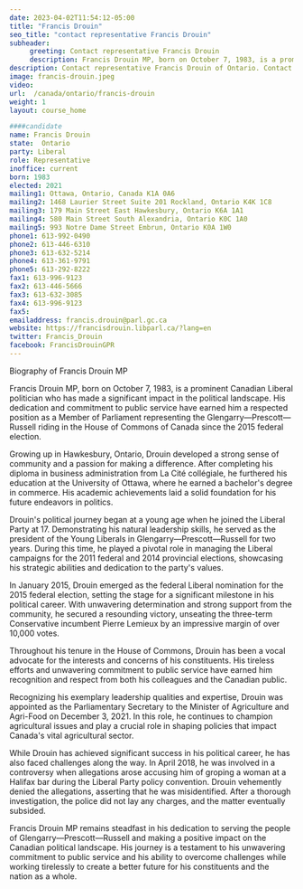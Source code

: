 ```yaml
---
date: 2023-04-02T11:54:12-05:00
title: "Francis Drouin"
seo_title: "contact representative Francis Drouin"
subheader:
     greeting: Contact representative Francis Drouin
     description: Francis Drouin MP, born on October 7, 1983, is a prominent Canadian Liberal politician who has made a significant impact in the political landscape.
description: Contact representative Francis Drouin of Ontario. Contact information for Francis Drouin includes email address, phone number, and mailing address.
image: francis-drouin.jpeg
video:
url:  /canada/ontario/francis-drouin
weight: 1
layout: course_home

####candidate
name: Francis Drouin
state:	Ontario
party: Liberal
role: Representative
inoffice: current
born: 1983
elected: 2021
mailing1: Ottawa, Ontario, Canada K1A 0A6
mailing2: 1468 Laurier Street Suite 201 Rockland, Ontario K4K 1C8
mailing3: 179 Main Street East Hawkesbury, Ontario K6A 1A1
mailing4: 580 Main Street South Alexandria, Ontario K0C 1A0
mailing5: 993 Notre Dame Street Embrun, Ontario K0A 1W0
phone1: 613-992-0490
phone2: 613-446-6310
phone3: 613-632-5214
phone4: 613-361-9791
phone5: 613-292-8222
fax1: 613-996-9123
fax2: 613-446-5666
fax3: 613-632-3085
fax4: 613-996-9123
fax5:
emailaddress: francis.drouin@parl.gc.ca
website: https://francisdrouin.libparl.ca/?lang=en
twitter: Francis_Drouin
facebook: FrancisDrouinGPR
---
```


Biography of Francis Drouin MP

Francis Drouin MP, born on October 7, 1983, is a prominent Canadian Liberal politician who has made a significant impact in the political landscape. His dedication and commitment to public service have earned him a respected position as a Member of Parliament representing the Glengarry—Prescott—Russell riding in the House of Commons of Canada since the 2015 federal election.

Growing up in Hawkesbury, Ontario, Drouin developed a strong sense of community and a passion for making a difference. After completing his diploma in business administration from La Cité collégiale, he furthered his education at the University of Ottawa, where he earned a bachelor's degree in commerce. His academic achievements laid a solid foundation for his future endeavors in politics.

Drouin's political journey began at a young age when he joined the Liberal Party at 17. Demonstrating his natural leadership skills, he served as the president of the Young Liberals in Glengarry—Prescott—Russell for two years. During this time, he played a pivotal role in managing the Liberal campaigns for the 2011 federal and 2014 provincial elections, showcasing his strategic abilities and dedication to the party's values.

In January 2015, Drouin emerged as the federal Liberal nomination for the 2015 federal election, setting the stage for a significant milestone in his political career. With unwavering determination and strong support from the community, he secured a resounding victory, unseating the three-term Conservative incumbent Pierre Lemieux by an impressive margin of over 10,000 votes.

Throughout his tenure in the House of Commons, Drouin has been a vocal advocate for the interests and concerns of his constituents. His tireless efforts and unwavering commitment to public service have earned him recognition and respect from both his colleagues and the Canadian public.

Recognizing his exemplary leadership qualities and expertise, Drouin was appointed as the Parliamentary Secretary to the Minister of Agriculture and Agri-Food on December 3, 2021. In this role, he continues to champion agricultural issues and play a crucial role in shaping policies that impact Canada's vital agricultural sector.

While Drouin has achieved significant success in his political career, he has also faced challenges along the way. In April 2018, he was involved in a controversy when allegations arose accusing him of groping a woman at a Halifax bar during the Liberal Party policy convention. Drouin vehemently denied the allegations, asserting that he was misidentified. After a thorough investigation, the police did not lay any charges, and the matter eventually subsided.

Francis Drouin MP remains steadfast in his dedication to serving the people of Glengarry—Prescott—Russell and making a positive impact on the Canadian political landscape. His journey is a testament to his unwavering commitment to public service and his ability to overcome challenges while working tirelessly to create a better future for his constituents and the nation as a whole.

